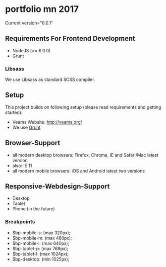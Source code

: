 # portfolio mn 2017

Current version="0.0.1"

## Requirements For Frontend Development

* NodeJS (>= 6.0.0)
* Grunt

### Libsass
We use Libsass as standard SCSS compiler.

## Setup

This project builds on following setup (please read requirements and getting started):

- Veams Website: http://veams.org/
- We use [Grunt](http://gruntjs.com/)

## Browser-Support

- all modern desktop browsers: Firefox, Chrome, IE and Safari/Mac latest version
- also: IE 11
- all modern mobile browsers: iOS and Android latest two versions

## Responsive-Webdesign-Support

- Desktop
- Tablet
- Phone (in the future)

### Breakpoints
- $bp-mobile-s: (max 320px);
- $bp-mobile-m: (max 480px);
- $bp-mobile-l: (max 640px);
- $bp-tablet-p: (max 768px);
- $bp-tablet-l: (max 1024px);
- $bp-desktop: (min 1025px);
